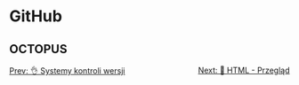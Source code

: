# GitHub

## OCTOPUS




<div style="display:flex;justify-content:space-between;">
  <a href="./#/version_control_systems?id=systemy-kontroli-wersji">Prev: 👌  Systemy kontroli wersji</a>
  <a href="./#/github?id=github">Next: 👀 HTML - Przegląd</a>
</div>
